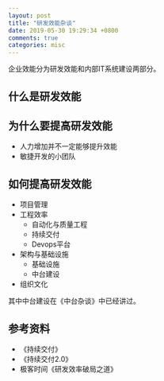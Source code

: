 ```yaml
---
layout: post
title: "研发效能杂谈"
date: 2019-05-30 19:29:34 +0800
comments: true
categories: misc
---
```


企业效能分为研发效能和内部IT系统建设两部分。

## 什么是研发效能

## 为什么要提高研发效能

- 人力增加并不一定能够提升效能
- 敏捷开发的小团队


## 如何提高研发效能

- 项目管理
- 工程效率
	- 自动化与质量工程
	- 持续交付
	- Devops平台
- 架构与基础设施
	- 基础设施
	- 中台建设
- 组织文化

其中中台建设在《中台杂谈》中已经讲过。

## 参考资料

- 《持续交付》
- 《持续交付2.0》
- 极客时间《研发效率破局之道》
